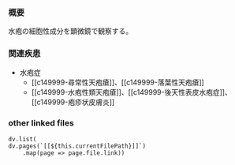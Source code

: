 ### 概要
水疱の細胞性成分を顕微鏡で観察する。
### 関連疾患
- 水疱症
	- [[c149999-尋常性天疱瘡]]、[[c149999-落葉性天疱瘡]]
	- [[c149999-水疱性類天疱瘡]]、[[c149999-後天性表皮水疱症]]、[[c149999-疱疹状皮膚炎]]
### other linked files
```dataviewjs
dv.list(
dv.pages(`[[${this.currentFilePath}]]`)
	.map(page => page.file.link))
```
